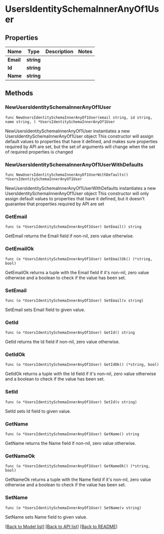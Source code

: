 # UsersIdentitySchemaInnerAnyOf1User

## Properties

Name | Type | Description | Notes
------------ | ------------- | ------------- | -------------
**Email** | **string** |  | 
**Id** | **string** |  | 
**Name** | **string** |  | 

## Methods

### NewUsersIdentitySchemaInnerAnyOf1User

`func NewUsersIdentitySchemaInnerAnyOf1User(email string, id string, name string, ) *UsersIdentitySchemaInnerAnyOf1User`

NewUsersIdentitySchemaInnerAnyOf1User instantiates a new UsersIdentitySchemaInnerAnyOf1User object
This constructor will assign default values to properties that have it defined,
and makes sure properties required by API are set, but the set of arguments
will change when the set of required properties is changed

### NewUsersIdentitySchemaInnerAnyOf1UserWithDefaults

`func NewUsersIdentitySchemaInnerAnyOf1UserWithDefaults() *UsersIdentitySchemaInnerAnyOf1User`

NewUsersIdentitySchemaInnerAnyOf1UserWithDefaults instantiates a new UsersIdentitySchemaInnerAnyOf1User object
This constructor will only assign default values to properties that have it defined,
but it doesn't guarantee that properties required by API are set

### GetEmail

`func (o *UsersIdentitySchemaInnerAnyOf1User) GetEmail() string`

GetEmail returns the Email field if non-nil, zero value otherwise.

### GetEmailOk

`func (o *UsersIdentitySchemaInnerAnyOf1User) GetEmailOk() (*string, bool)`

GetEmailOk returns a tuple with the Email field if it's non-nil, zero value otherwise
and a boolean to check if the value has been set.

### SetEmail

`func (o *UsersIdentitySchemaInnerAnyOf1User) SetEmail(v string)`

SetEmail sets Email field to given value.


### GetId

`func (o *UsersIdentitySchemaInnerAnyOf1User) GetId() string`

GetId returns the Id field if non-nil, zero value otherwise.

### GetIdOk

`func (o *UsersIdentitySchemaInnerAnyOf1User) GetIdOk() (*string, bool)`

GetIdOk returns a tuple with the Id field if it's non-nil, zero value otherwise
and a boolean to check if the value has been set.

### SetId

`func (o *UsersIdentitySchemaInnerAnyOf1User) SetId(v string)`

SetId sets Id field to given value.


### GetName

`func (o *UsersIdentitySchemaInnerAnyOf1User) GetName() string`

GetName returns the Name field if non-nil, zero value otherwise.

### GetNameOk

`func (o *UsersIdentitySchemaInnerAnyOf1User) GetNameOk() (*string, bool)`

GetNameOk returns a tuple with the Name field if it's non-nil, zero value otherwise
and a boolean to check if the value has been set.

### SetName

`func (o *UsersIdentitySchemaInnerAnyOf1User) SetName(v string)`

SetName sets Name field to given value.



[[Back to Model list]](../README.md#documentation-for-models) [[Back to API list]](../README.md#documentation-for-api-endpoints) [[Back to README]](../README.md)


